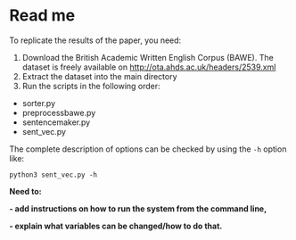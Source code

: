 # Read me

To replicate the results of the paper, you need:

1. Download the British Academic Written English Corpus (BAWE). The dataset is freely available on http://ota.ahds.ac.uk/headers/2539.xml
2. Extract the dataset into the main directory 
3. Run the scripts in the following order:
- sorter.py 
- preprocessbawe.py
- sentencemaker.py
- sent_vec.py

The complete description of options can be checked by using the `-h` option like:

```
python3 sent_vec.py -h
```

**Need to:** 

**- add instructions on how to run the system from the command line,** 

**- explain what variables can be changed/how to do that.** 
